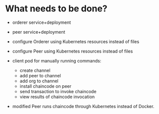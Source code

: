 # What needs to be done?

- orderer service+deployment
- peer service+deployment
- configure Orderer using Kubernetes resources instead of files
- configure Peer using Kubernetes resources instead of files

- client pod for manually running commands:
    - create channel
    - add peer to channel
    - add org to channel
    - install chaincode on peer
    - send transaction to invoke chaincode
    - view results of chaincode invocation

- modified Peer runs chaincode through Kubernetes instead of Docker.
